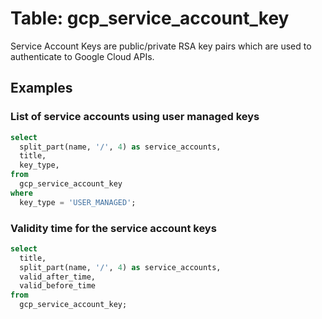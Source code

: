 # Table: gcp_service_account_key

Service Account Keys are public/private RSA key pairs which are used to authenticate to Google Cloud APIs.

## Examples

### List of service accounts using user managed keys

```sql
select
  split_part(name, '/', 4) as service_accounts,
  title,
  key_type,
from
  gcp_service_account_key
where
  key_type = 'USER_MANAGED';
```


### Validity time for the service account keys

```sql
select
  title,
  split_part(name, '/', 4) as service_accounts,
  valid_after_time,
  valid_before_time
from
  gcp_service_account_key;
```
